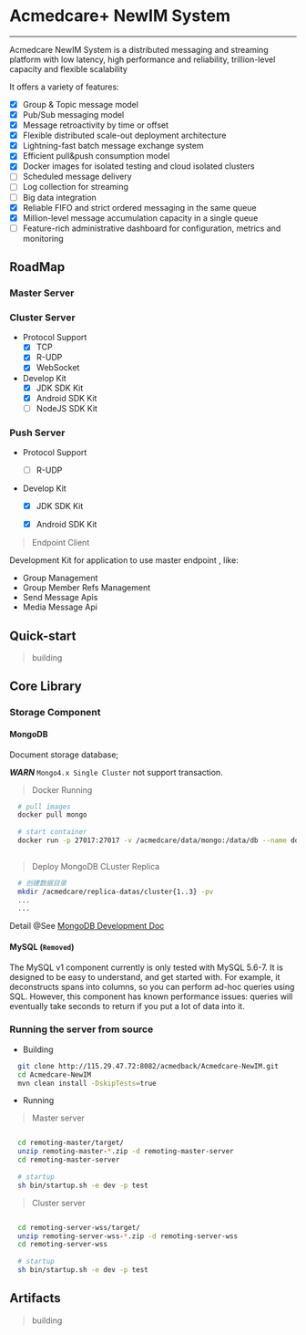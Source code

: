 # Acmedcare+ NewIM System
---
Acmedcare NewIM System is a distributed messaging and streaming platform with low latency, high performance and reliability, trillion-level capacity and flexible scalability

It offers a variety of features:

- [x] Group & Topic message model
- [x] Pub/Sub messaging model
- [x] Message retroactivity by time or offset
- [x] Flexible distributed scale-out deployment architecture
- [x] Lightning-fast batch message exchange system
- [x] Efficient pull&push consumption model
- [x] Docker images for isolated testing and cloud isolated clusters
- [ ] Scheduled message delivery
- [ ] Log collection for streaming
- [ ] Big data integration
- [x] Reliable FIFO and strict ordered messaging in the same queue
- [x] Million-level message accumulation capacity in a single queue
- [ ] Feature-rich administrative dashboard for configuration, metrics and monitoring

## RoadMap

### Master Server


### Cluster Server

- Protocol Support
    * [x] TCP
    * [x] R-UDP
    * [x] WebSocket
    
- Develop Kit
    * [x] JDK SDK Kit
    * [x] Android SDK Kit
    * [ ] NodeJS SDK Kit
    
### Push Server

- Protocol Support

    * [ ] R-UDP

- Develop Kit
    * [x] JDK SDK Kit
    * [x] Android SDK Kit


> Endpoint Client

Development Kit for application to use master endpoint , 
like:
- Group Management
- Group Member Refs Management
- Send Message Apis
- Media Message Api


## Quick-start
> building

## Core Library

### Storage Component

#### MongoDB

Document storage database;

***WARN*** `Mongo4.x Single Cluster` not support transaction.


> Docker Running

```bash
  # pull images
  docker pull mongo
  
  # start container
  docker run -p 27017:27017 -v /acmedcare/data/mongo:/data/db --name docker_mongodb -d mongo
  
```

> Deploy MongoDB CLuster Replica

```bash
  # 创建数据目录
  mkdir /acmedcare/replica-datas/cluster{1..3} -pv
  ...
  ...

```

Detail @See [MongoDB Development Doc](mongo-configs/README.md)

#### MySQL (`Removed`)
The MySQL v1 component currently is only tested with MySQL 5.6-7. It is designed to be easy to understand, and get started with. For example, it deconstructs spans into columns, so you can perform ad-hoc queries using SQL. However, this component has known performance issues: queries will eventually take seconds to return if you put a lot of data into it.


### Running the server from source

- Building

```bash
  git clone http://115.29.47.72:8082/acmedback/Acmedcare-NewIM.git
  cd Acmedcare-NewIM
  mvn clean install -DskipTests=true
```

- Running

> Master server 

```bash

  cd remoting-master/target/
  unzip remoting-master-*.zip -d remoting-master-server
  cd remoting-master-server
  
  # startup
  sh bin/startup.sh -e dev -p test

```

> Cluster server 

```bash

  cd remoting-server-wss/target/
  unzip remoting-server-wss-*.zip -d remoting-server-wss
  cd remoting-server-wss
  
  # startup
  sh bin/startup.sh -e dev -p test

```


## Artifacts
> building